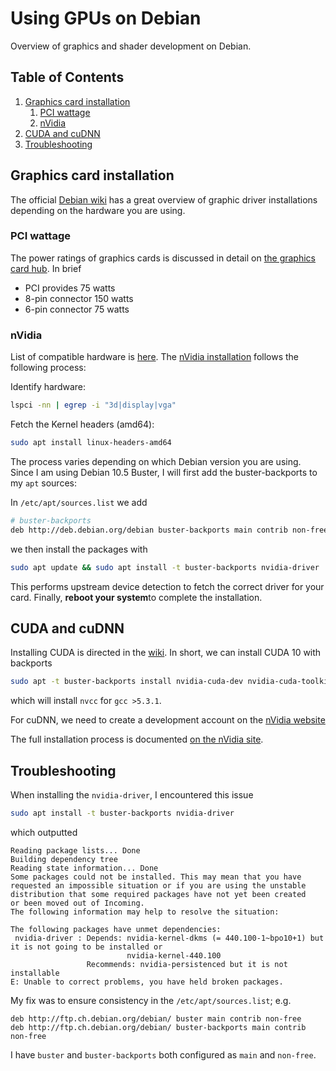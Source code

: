# Using GPUs on Debian

Overview of graphics and shader development on Debian.

<!--BEGIN TOC-->
## Table of Contents
1. [Graphics card installation](#graphics-card-installation)
    1. [PCI wattage](#pci-wattage)
    2. [nVidia](#nvidia)
2. [CUDA and cuDNN](#cuda-and-cudnn)
3. [Troubleshooting](#troubleshooting)

<!--END TOC-->

## Graphics card installation
The official [Debian wiki](https://wiki.debian.org/GraphicsCard) has a great overview of graphic driver installations depending on the hardware you are using.

### PCI wattage
The power ratings of graphics cards is discussed in detail on [the graphics card hub](https://graphicscardhub.com/graphics-card-pcie-power-connectors/). In brief

- PCI provides 75 watts
- 8-pin connector 150 watts 
- 6-pin connector 75 watts

### nVidia
List of compatible hardware is [here](http://us.download.nvidia.com/XFree86/Linux-x86_64/440.100/README/supportedchips.html).
The [nVidia installation](https://wiki.debian.org/NvidiaGraphicsDrivers#CUDA) follows the following process:

Identify hardware:
```bash
lspci -nn | egrep -i "3d|display|vga"
```

Fetch the Kernel headers (amd64):
```bash
sudo apt install linux-headers-amd64
```

The process varies depending on which Debian version you are using. Since I am using Debian 10.5 Buster, I will first add the buster-backports to my `apt` sources:

In `/etc/apt/sources.list` we add
```bash
# buster-backports
deb http://deb.debian.org/debian buster-backports main contrib non-free
```

we then install the packages with 
```bash
sudo apt update && sudo apt install -t buster-backports nvidia-driver
```
This performs upstream device detection to fetch the correct driver for your card. Finally, **reboot your system**to complete the installation.

## CUDA and cuDNN
Installing CUDA is directed in the [wiki](https://wiki.debian.org/NvidiaGraphicsDrivers#CUDA). In short, we can install CUDA 10 with backports
```bash
sudo apt -t buster-backports install nvidia-cuda-dev nvidia-cuda-toolkit
```
which will install `nvcc` for `gcc >5.3.1`.

For cuDNN, we need to create a development account on the [nVidia website](https://developer.nvidia.com/rdp/cudnn-archive)

The full installation process is documented [on the nVidia site](https://docs.nvidia.com/deeplearning/cudnn/install-guide/index.html#overview).


## Troubleshooting
When installing the `nvidia-driver`, I encountered this issue
```bash
sudo apt install -t buster-backports nvidia-driver
```
which outputted
```
Reading package lists... Done
Building dependency tree       
Reading state information... Done
Some packages could not be installed. This may mean that you have
requested an impossible situation or if you are using the unstable
distribution that some required packages have not yet been created
or been moved out of Incoming.
The following information may help to resolve the situation:

The following packages have unmet dependencies:
 nvidia-driver : Depends: nvidia-kernel-dkms (= 440.100-1~bpo10+1) but it is not going to be installed or
                          nvidia-kernel-440.100
                 Recommends: nvidia-persistenced but it is not installable
E: Unable to correct problems, you have held broken packages.
```
My fix was to ensure consistency in the `/etc/apt/sources.list`; e.g.
```
deb http://ftp.ch.debian.org/debian/ buster main contrib non-free
deb http://ftp.ch.debian.org/debian/ buster-backports main contrib non-free
```
I have `buster` and `buster-backports` both configured as `main` and `non-free`.
